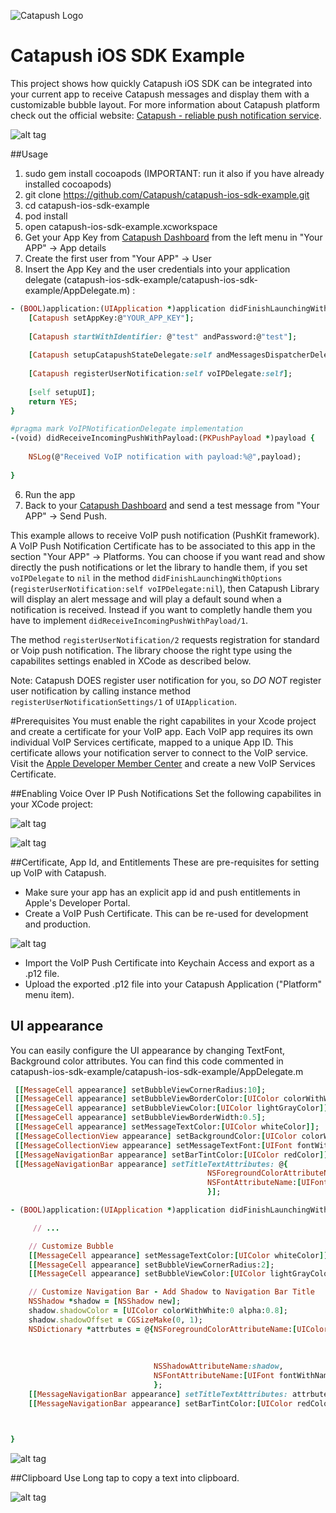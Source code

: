 ![Catapush Logo](https://github.com/Catapush/catapush-ios-sdk-example/blob/master/catapush_logo.png)

# Catapush iOS SDK Example

This project shows how quickly Catapush iOS SDK can be integrated into your current app to receive Catapush messages and display them with a customizable bubble layout. For more information about Catapush platform check out the official website: [Catapush - reliable push notification service](http://www.catapush.com).

![alt tag](https://github.com/Catapush/catapush-ios-sdk-example/blob/master/catapush_screen_shot.jpg)


##Usage

1. sudo gem install cocoapods (IMPORTANT: run it also if you have already installed cocoapods)
2. git clone https://github.com/Catapush/catapush-ios-sdk-example.git
3. cd catapush-ios-sdk-example
4. pod install
5. open catapush-ios-sdk-example.xcworkspace
6. Get your App Key from [Catapush Dashboard](http://www.catapush.com) from the left menu in "Your APP" -> App details 
7. Create the first user from "Your APP" -> User
8. Insert the App Key and the user credentials into your application delegate (catapush-ios-sdk-example/catapush-ios-sdk-example/AppDelegate.m) :
```ruby
- (BOOL)application:(UIApplication *)application didFinishLaunchingWithOptions:(NSDictionary *)launchOptions {
    [Catapush setAppKey:@"YOUR_APP_KEY"];
    
    [Catapush startWithIdentifier: @"test" andPassword:@"test"];
    
    [Catapush setupCatapushStateDelegate:self andMessagesDispatcherDelegate:self];
    
    [Catapush registerUserNotification:self voIPDelegate:self];
    
    [self setupUI];
    return YES;
}

#pragma mark VoIPNotificationDelegate implementation
-(void) didReceiveIncomingPushWithPayload:(PKPushPayload *)payload {
    
    NSLog(@"Received VoIP notification with payload:%@",payload);
    
}
```
6. Run the app
7. Back to your [Catapush Dashboard](http://www.catapush.com) and send a test message from "Your APP" -> Send Push.


This example allows to receive VoIP push notification (PushKit framework). A VoIP Push Notification Certificate has to be associated to this app in the section "Your APP" -> Platforms. 
You can choose if you want read and show directly the push notifications or let the library to handle them, if you set ```voIPDelegate``` to ```nil``` in the method ```didFinishLaunchingWithOptions``` (```registerUserNotification:self voIPDelegate:nil```), then Catapush Library will display an alert message and will play a default sound when a notification is received. Instead if you want to completly handle them you have to implement ```didReceiveIncomingPushWithPayload/1```.

The method ```registerUserNotification/2``` requests registration for standard or Voip push notification. The library choose the right type using the capabilites settings enabled in XCode as described below.

Note: Catapush DOES register user notification for you, so *DO NOT* register user notification by calling instance method  ```registerUserNotificationSettings/1``` of ```UIApplication```.


#Prerequisites
You must enable the right capabilites in your Xcode project and create a certificate for your VoIP app. Each VoIP app requires its own individual VoIP Services certificate, mapped to a unique App ID. This certificate allows your notification server to connect to the VoIP service. Visit the [Apple Developer Member Center](https://developer.apple.com/) and create a new VoIP Services Certificate.

##Enabling Voice Over IP Push Notifications
Set the following capabilites in your XCode project:

![alt tag](https://github.com/Catapush/catapush-ios-sdk-pod/blob/master/capabilities_remote_xcode.png)

![alt tag](https://github.com/Catapush/catapush-ios-sdk-pod/blob/master/capabilities_xcode.png)


##Certificate, App Id, and Entitlements
These are pre-requisites for setting up VoIP with Catapush.
* Make sure your app has an explicit app id and push entitlements in Apple's Developer Portal.
* Create a VoIP Push Certificate. This can be re-used for development and production.

![alt tag](https://github.com/Catapush/catapush-ios-sdk-pod/blob/master/voip_cert.png)

* Import the VoIP Push Certificate into Keychain Access and export as a .p12 file.
* Upload the exported .p12 file into your Catapush Application ("Platform" menu item).

## UI appearance
You can easily configure the UI appearance by changing TextFont, Background color attributes. You can find this code commented in catapush-ios-sdk-example/catapush-ios-sdk-example/AppDelegate.m

```ruby
 [[MessageCell appearance] setBubbleViewCornerRadius:10];  
 [[MessageCell appearance] setBubbleViewBorderColor:[UIColor colorWithWhite:0 alpha:0.2]];
 [[MessageCell appearance] setBubbleViewColor:[UIColor lightGrayColor]];
 [[MessageCell appearance] setBubbleViewBorderWidth:0.5];
 [[MessageCell appearance] setMessageTextColor:[UIColor whiteColor]];
 [[MessageCollectionView appearance] setBackgroundColor:[UIColor colorWithRed:249.0/255.0 green:250.0/255.0 blue:252.0/255.0 alpha:0]];
 [[MessageCollectionView appearance] setMessageTextFont:[UIFont fontWithName:@"HelveticaNeue" size:18]];
 [[MessageNavigationBar appearance] setBarTintColor:[UIColor redColor]];
 [[MessageNavigationBar appearance] setTitleTextAttributes: @{
                                            NSForegroundColorAttributeName:[UIColor greenColor],
                                            NSFontAttributeName:[UIFont fontWithName:@"HelveticaNeue-CondensedBlack" size:21.0]
                                            }];

```

```ruby
- (BOOL)application:(UIApplication *)application didFinishLaunchingWithOptions:(NSDictionary *)launchOptions {

     // ...

    // Customize Bubble
    [[MessageCell appearance] setMessageTextColor:[UIColor whiteColor]];
    [[MessageCell appearance] setBubbleViewCornerRadius:2];
    [[MessageCell appearance] setBubbleViewColor:[UIColor lightGrayColor]];

    // Customize Navigation Bar - Add Shadow to Navigation Bar Title
    NSShadow *shadow = [NSShadow new];
    shadow.shadowColor = [UIColor colorWithWhite:0 alpha:0.8];
    shadow.shadowOffset = CGSizeMake(0, 1);
  	NSDictionary *attrbutes = @{NSForegroundColorAttributeName:[UIColor colorWithRed:245.0/255.0
                                                                               green:245.0/255.0
                                                                                blue:255.0/255.0
                                                                               alpha:1],
                                NSShadowAttributeName:shadow,
                                NSFontAttributeName:[UIFont fontWithName:@"HelveticaNeue-CondensedBlack" size:21.0]
                                };
    [[MessageNavigationBar appearance] setTitleTextAttributes: attrbutes];
    [[MessageNavigationBar appearance] setBarTintColor:[UIColor redColor]];



}
```
![alt tag](https://github.com/Catapush/catapush-ios-sdk-example/blob/master/catapush_screen_shot_custom_red.jpg)


##Clipboard
Use Long tap to copy a text into clipboard.

![alt tag](https://github.com/Catapush/catapush-ios-sdk-example/blob/master/catapush_screen_shot_clipboard.jpg)
